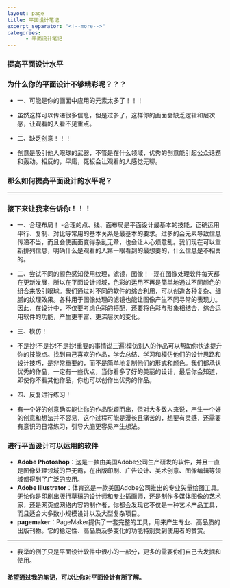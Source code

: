 ```yaml
---
layout: page
title: 平面设计笔记
excerpt_separator: "<!--more-->"
categories:
      - 平面设计笔记
---
```

### 提高平面设计水平
<!--more-->

### 为什么你的平面设计不够精彩呢？？？
- 一、可能是你的画面中应用的元素太多了！！！
 - 虽然这样可以传递很多信息，但是过多了，这样你的画面会缺乏逻辑和层次感，让观看的人看不见重点。

- 二、缺乏创意！！！
 - 创意是吸引他人眼球的武器，不管是在什么领域，优秀的创意能引起公众话题和轰动。相反的，平庸，死板会让观看的人感觉无聊。

### 那么如何提高平面设计的水平呢？

---
### 接下来让我来告诉你！！！
- 一、合理布局！
 -合理的点、线、面布局是平面设计最基本的技能，正确运用平行、复制、对比等常用的基本关系是最基本的要求。过多的会元素导致信息传递不当，而且会使画面变得杂乱无章，也会让人心烦意乱。我们现在可以重新排列信息，明确什么是观看的人第一眼看到的最想要的，什么信息是不相关的。

- 二、尝试不同的颜色感知使用纹理，滤镜，图像！
 -现在图像处理软件每天都在更新发展，所以在平面设计领域，色彩的运用不再是简单地通过不同颜色的组合来吸引眼球。我们通过对不同的软件的综合利用，可以创造各种复杂、细腻的纹理效果。各种用于图像处理的滤镜也能让图像产生不同寻常的表现力。因此，在设计中，不仅要考虑色彩的搭配，还要将色彩与形象相结合，综合运用软件的功能，产生更丰富、更深层次的变化。

- 三、模仿！
 - 不是抄!不是抄!不是抄!重要的事情说三遍!模仿别人的作品可以帮助你快速提升你的技能点。找到自己喜欢的作品，学会总结、学习和模仿他们的设计思路和设计技巧，是非常重要的，而不是简单地复制他们的形式和颜色。我们都承认优秀的作品，一定有一些优点，当你看多了好的美丽的设计，最后你会知道，即使你不看其他作品，你也可以创作出优秀的作品。

- 四、反复进行练习！
 - 有一个好的创意确实能让你的作品脱颖而出，但对大多数人来说，产生一个好的创意和想法并不容易，这个过程可能是漫长且痛苦的，想要有灵感，还需要有意识的日常练习，引导大脑更容易产生想法。

### 进行平面设计可以运用的软件

* **Adobe Photoshop**：这是一款由美国Adobe公司生产研发的软件，并且一直是图像处理领域的巨无霸，在出版印刷、广告设计、美术创意、图像编辑等领域都得到了广泛的应用。
* **Adobe Illustrator**：体育这是一款美国Adobe公司推出的专业矢量绘图工具。无论你是印刷出版行草稿的设计师和专业插画师，还是制作多媒体图像的艺术家，还是网页或网络内容的制作者，你都会发现它不仅是一种艺术产品工具，而且适合大多数小规模设计以及大型复杂项目。
* **pagemaker**：PageMaker提供了一套完整的工具，用来产生专业、高品质的出版刊物。它的稳定性、高品质及多变化的功能特别受到使用者的赞赏。

---
- 我举的例子只是平面设计软件中很小的一部分，更多的需要你们自己去发掘和使用。


#### 希望通过我的笔记，可以让你对平面设计有所了解。